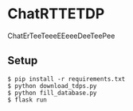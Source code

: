 # ChatRTTETDP
ChatErTeeTeeeEEeeeDeeTeePee

## Setup
```
$ pip install -r requirements.txt
$ python download_tdps.py
$ python fill_database.py 
$ flask run
```